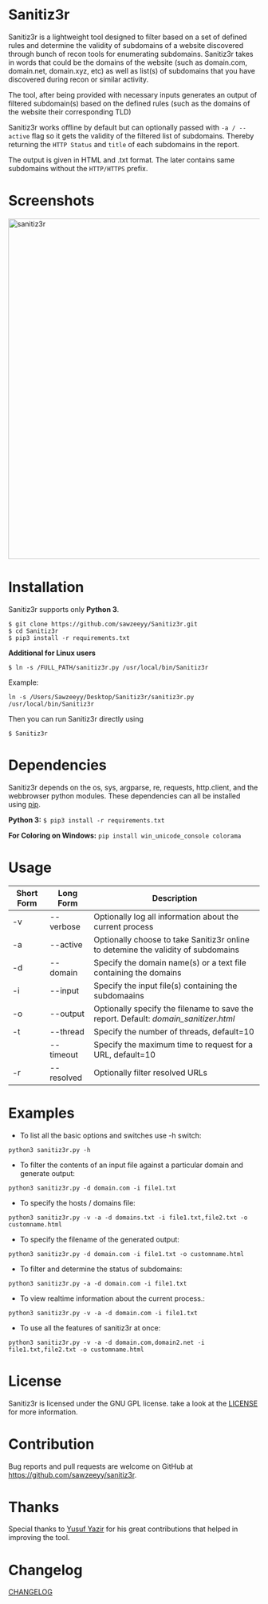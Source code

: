 # Sanitiz3r
Sanitiz3r is a lightweight tool designed to filter based on a set of defined rules and determine the validity of subdomains of a website discovered through bunch of recon tools for enumerating subdomains. Sanitiz3r takes in words that could be the domains of the website (such as domain.com, domain.net, domain.xyz, etc) as well as list(s) of subdomains that you have discovered during recon or similar activity.

The tool, after being provided with necessary inputs generates an output of filtered subdomain(s) based on the defined rules (such as the domains of the website their corresponding TLD)


Sanitiz3r works offline by default but can optionally passed with `-a / --active` flag so it gets the validity of the filtered list of subdomains. Thereby returning the `HTTP Status` and `title` of each subdomains in the report.

The output is given in HTML and .txt format. The later contains same subdomains without the `HTTP/HTTPS` prefix.

# Screenshots

<img width="681" alt="sanitiz3r" src="https://user-images.githubusercontent.com/32202226/37572950-cf78c26e-2b12-11e8-804f-0c4c5ff0ce55.png">


# Installation

Sanitiz3r supports only **Python 3**.

```
$ git clone https://github.com/sawzeeyy/Sanitiz3r.git
$ cd Sanitiz3r
$ pip3 install -r requirements.txt
```
**Additional for Linux users**
```
$ ln -s /FULL_PATH/sanitiz3r.py /usr/local/bin/Sanitiz3r
```
Example:
```
ln -s /Users/Sawzeeyy/Desktop/Sanitiz3r/sanitiz3r.py /usr/local/bin/Sanitiz3r
```
Then you can run Sanitiz3r directly using
```
$ Sanitiz3r
```

# Dependencies

Sanitiz3r depends on the os, sys, argparse, re, requests, http.client, and the webbrowser python modules. These dependencies can all be installed using [pip](https://pypi.python.org/pypi/pip).

**Python 3:** `$ pip3 install -r requirements.txt`

**For Coloring on Windows:** `pip install win_unicode_console colorama`

# Usage

| Short Form        | Long Form           | Description  |
| ------------- |-------------| -----|
| -v | --verbose | Optionally log all information about the current process |
| -a | --active | Optionally choose to take Sanitiz3r online to detemine the validity of subdomains |
| -d | --domain | Specify the domain name(s) or a text file containing the domains |
| -i | --input | Specify the input file(s) containing the subdomaains |
| -o | --output| Optionally specify the filename to save the report. Default: *domain_sanitizer.html* |
| -t | --thread | Specify the number of threads, default=10 |
| | --timeout | Specify the maximum time to request for a URL, default=10 |
| -r | --resolved | Optionally filter resolved URLs |

# Examples
- To list all the basic options and switches use -h switch:

`python3 sanitiz3r.py -h`

- To filter the contents of an input file against a particular domain and generate output:

`python3 sanitiz3r.py -d domain.com -i file1.txt`

- To specify the hosts / domains file:

`python3 sanitiz3r.py -v -a -d domains.txt -i file1.txt,file2.txt -o customname.html`

- To specify the filename of the generated output:

`python3 sanitiz3r.py -d domain.com -i file1.txt -o customname.html`

- To filter and determine the status of subdomains:

`python3 sanitiz3r.py -a -d domain.com -i file1.txt`

- To view realtime information about the current process.:

`python3 sanitiz3r.py -v -a -d domain.com -i file1.txt`

- To use all the features of sanitiz3r at once:

`python3 sanitiz3r.py -v -a -d domain.com,domain2.net -i file1.txt,file2.txt -o customname.html`


# License

Sanitiz3r is licensed under the GNU GPL license. take a look at the [LICENSE](/LICENSE) for more information.

# Contribution

Bug reports and pull requests are welcome on GitHub at https://github.com/sawzeeyy/sanitiz3r.

# Thanks

Special thanks to [Yusuf Yazir](https://twitter.com/hacklad "Yusuf Yazir, @hacklad on Twitter") for his great contributions that helped in improving the tool.

# Changelog

[CHANGELOG](/CHANGELOG.md)
